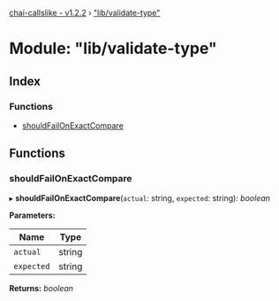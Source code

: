 [chai-callslike - v1.2.2](../README.md) › ["lib/validate-type"](_lib_validate_type_.md)

# Module: "lib/validate-type"

## Index

### Functions

* [shouldFailOnExactCompare](_lib_validate_type_.md#shouldfailonexactcompare)

## Functions

###  shouldFailOnExactCompare

▸ **shouldFailOnExactCompare**(`actual`: string, `expected`: string): *boolean*

**Parameters:**

Name | Type |
------ | ------ |
`actual` | string |
`expected` | string |

**Returns:** *boolean*
